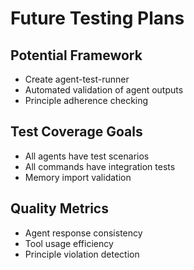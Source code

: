 # Future Testing Plans

## Potential Framework
- Create agent-test-runner
- Automated validation of agent outputs
- Principle adherence checking

## Test Coverage Goals
- All agents have test scenarios
- All commands have integration tests
- Memory import validation

## Quality Metrics
- Agent response consistency
- Tool usage efficiency
- Principle violation detection